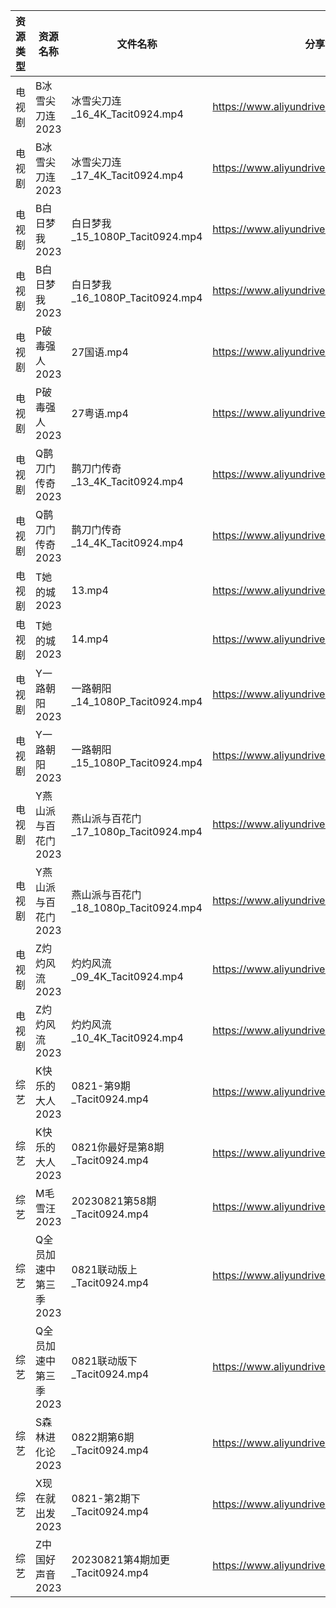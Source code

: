 | 资源类型 | 资源名称          | 文件名称                           | 分享链接                                      | 更新时间       |
| ---- | ------------- | ------------------------------ | ----------------------------------------- | ---------- |
| 电视剧  | B冰雪尖刀连2023    | 冰雪尖刀连_16_4K_Tacit0924.mp4      | https://www.aliyundrive.com/s/qJv5ZZatxRN | 2023-08-22 |
| 电视剧  | B冰雪尖刀连2023    | 冰雪尖刀连_17_4K_Tacit0924.mp4      | https://www.aliyundrive.com/s/qJv5ZZatxRN | 2023-08-22 |
| 电视剧  | B白日梦我2023     | 白日梦我_15_1080P_Tacit0924.mp4    | https://www.aliyundrive.com/s/ehXyRVP8Cut | 2023-08-22 |
| 电视剧  | B白日梦我2023     | 白日梦我_16_1080P_Tacit0924.mp4    | https://www.aliyundrive.com/s/ehXyRVP8Cut | 2023-08-22 |
| 电视剧  | P破毒强人2023     | 27国语.mp4                       | https://www.aliyundrive.com/s/N9L3L9L9hNr | 2023-08-22 |
| 电视剧  | P破毒强人2023     | 27粤语.mp4                       | https://www.aliyundrive.com/s/N9L3L9L9hNr | 2023-08-22 |
| 电视剧  | Q鹊刀门传奇2023    | 鹊刀门传奇_13_4K_Tacit0924.mp4      | https://www.aliyundrive.com/s/oamPW4B3z4U | 2023-08-22 |
| 电视剧  | Q鹊刀门传奇2023    | 鹊刀门传奇_14_4K_Tacit0924.mp4      | https://www.aliyundrive.com/s/oamPW4B3z4U | 2023-08-22 |
| 电视剧  | T她的城2023      | 13.mp4                         | https://www.aliyundrive.com/s/rbTYqKR1xg9 | 2023-08-22 |
| 电视剧  | T她的城2023      | 14.mp4                         | https://www.aliyundrive.com/s/rbTYqKR1xg9 | 2023-08-22 |
| 电视剧  | Y一路朝阳2023     | 一路朝阳_14_1080P_Tacit0924.mp4    | https://www.aliyundrive.com/s/525jafigtyj | 2023-08-22 |
| 电视剧  | Y一路朝阳2023     | 一路朝阳_15_1080P_Tacit0924.mp4    | https://www.aliyundrive.com/s/525jafigtyj | 2023-08-22 |
| 电视剧  | Y燕山派与百花门2023  | 燕山派与百花门_17_1080p_Tacit0924.mp4 | https://www.aliyundrive.com/s/aBmMJZmQGsL | 2023-08-22 |
| 电视剧  | Y燕山派与百花门2023  | 燕山派与百花门_18_1080p_Tacit0924.mp4 | https://www.aliyundrive.com/s/aBmMJZmQGsL | 2023-08-22 |
| 电视剧  | Z灼灼风流2023     | 灼灼风流_09_4K_Tacit0924.mp4       | https://www.aliyundrive.com/s/JoRKkcWLqgf | 2023-08-22 |
| 电视剧  | Z灼灼风流2023     | 灼灼风流_10_4K_Tacit0924.mp4       | https://www.aliyundrive.com/s/JoRKkcWLqgf | 2023-08-22 |
| 综艺   | K快乐的大人2023    | 0821-第9期_Tacit0924.mp4         | https://www.aliyundrive.com/s/SKqRbjBsPaj | 2023-08-22 |
| 综艺   | K快乐的大人2023    | 0821你最好是第8期_Tacit0924.mp4      | https://www.aliyundrive.com/s/SKqRbjBsPaj | 2023-08-22 |
| 综艺   | M毛雪汪2023      | 20230821第58期_Tacit0924.mp4     | https://www.aliyundrive.com/s/asPqfgPRqAg | 2023-08-22 |
| 综艺   | Q全员加速中第三季2023 | 0821联动版上_Tacit0924.mp4         | https://www.aliyundrive.com/s/FvT7oNH6GCT | 2023-08-22 |
| 综艺   | Q全员加速中第三季2023 | 0821联动版下_Tacit0924.mp4         | https://www.aliyundrive.com/s/FvT7oNH6GCT | 2023-08-22 |
| 综艺   | S森林进化论2023    | 0822期第6期_Tacit0924.mp4         | https://www.aliyundrive.com/s/MR9vntZUnQ2 | 2023-08-22 |
| 综艺   | X现在就出发2023    | 0821-第2期下_Tacit0924.mp4        | https://www.aliyundrive.com/s/RBtsDZX8Y3n | 2023-08-22 |
| 综艺   | Z中国好声音2023    | 20230821第4期加更_Tacit0924.mp4    | https://www.aliyundrive.com/s/q47nz1QFkwP | 2023-08-22 |
